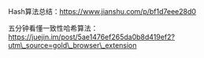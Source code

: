 Hash算法总结：https://www.jianshu.com/p/bf1d7eee28d0

五分钟看懂一致性哈希算法：https://juejin.im/post/5ae1476ef265da0b8d419ef2?utm\_source=gold\_browser\_extension




